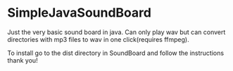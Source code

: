 # SimpleJavaSoundBoard
Just the very basic sound board in java. Can only play wav but can convert directories with mp3 files to wav in one click(requires ffmpeg). 


To install go to the dist directory in SoundBoard and follow the instructions
thank you!
